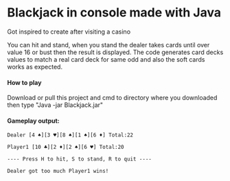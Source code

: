 # Blackjack in console made with Java 

Got inspired to create after visiting a casino

You can hit and stand, when you stand the dealer takes cards until over value 16 or bust then the result is displayed.
The code generates card decks values to match a real card deck for same odd and also the soft cards works as expected.

<h4>How to play</h4>
Download or pull this project and cmd to directory where you downloaded then type "Java -jar Blackjack.jar"

<h4>Gameplay output:</h4>

```
Dealer [4 ♠][3 ♥][8 ♠][1 ♠][6 ♦] Total:22

Player1 [10 ♣][2 ♦][2 ♠][6 ♥] Total:20

---- Press H to hit, S to stand, R to quit ----

Dealer got too much Player1 wins!
```
